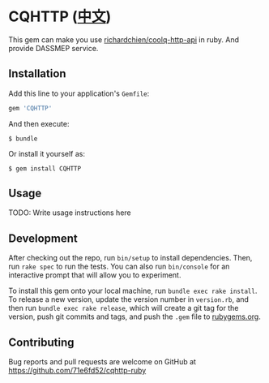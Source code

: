 # CQHTTP ([中文](/README.md))

This gem can make you use [richardchien/coolq-http-api](https://github.com/richardchien/coolq-http-api) in ruby.
And provide DASSMEP service.

## Installation

Add this line to your application's `Gemfile`:

```ruby
gem 'CQHTTP'
```

And then execute:

    $ bundle

Or install it yourself as:

    $ gem install CQHTTP

## Usage

TODO: Write usage instructions here

## Development

After checking out the repo, run `bin/setup` to install dependencies. Then, run `rake spec` to run the tests. You can also run `bin/console` for an interactive prompt that will allow you to experiment.

To install this gem onto your local machine, run `bundle exec rake install`. To release a new version, update the version number in `version.rb`, and then run `bundle exec rake release`, which will create a git tag for the version, push git commits and tags, and push the `.gem` file to [rubygems.org](https://rubygems.org).

## Contributing

Bug reports and pull requests are welcome on GitHub at https://github.com/71e6fd52/cqhttp-ruby
